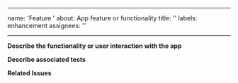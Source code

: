  ---
name: 'Feature '
about: App feature or functionality
title: ''
labels: enhancement
assignees: ''

---

**Describe the functionality or user interaction with the app**

**Describe associated tests**

**Related Issues**
